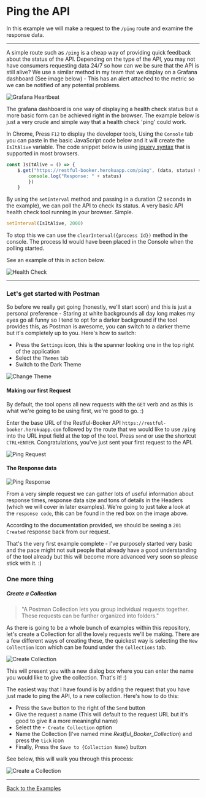 # Ping the API

In this example we will make a request to the `/ping` route and examine the response data.

---

A simple route such as `/ping` is a cheap way of providing quick feedback about the status of the API. Depending on the type of the API, you may not have consumers requesting data 24/7 so how can we be sure that the API is still alive? We use a similar method in my team that we display on a Grafana dashboard (See image below) - This has an alert attached to the metric so we can be notified of any potential problems.

![Grafana Heartbeat](https://github.com/DannyDainton/All-Things-Postman/blob/master/Public/images/01_pingTheAPI/Grafana_Heartbeat.PNG)

The grafana dashboard is one way of displaying a health check status but a more basic form can be achieved right in the browser. The example below is just a very crude and simple way that a health check 'ping' could work.

In Chrome, Press `F12` to display the developer tools, Using the `Console` tab you can paste in the basic JavaScript code below and it will create the `IsItAlive` variable. The code snippet below is using [jquery syntax](https://api.jquery.com/jQuery.get/#jQuery-get-url-data-success-dataType) that is supported in most browsers.

```javascript
const IsItAlive = () => {
    $.get("https://restful-booker.herokuapp.com/ping", (data, status) => {
        console.log("Response: " + status)
        })
    }
```

By using the `setInterval` method and passing in a duration (2 seconds in the example), we can poll the API to check its status. A very basic API health check tool running in your browser. Simple.

```javascript
setInterval(IsItAlive, 2000)
```

To stop this we can use the `clearInterval({process Id})` method in the console. The process Id would have been placed in the Console when the polling started.

See an example of this in action below.

![Health Check](https://github.com/DannyDainton/All-Things-Postman/blob/master/Public/gifs/01_pingTheAPI/Health_Check.gif)

---
### Let's get started with Postman

So before we really get going (honestly, we'll start soon) and this is just a personal preference - Staring at white backgrounds all day long makes my eyes go all funny so I tend to opt for a darker background if the tool provides this, as Postman is awesome, you can switch to a darker theme but it's completely up to you. Here's how to switch:

- Press the `Settings` icon, this is the spanner looking one in the top right of the application
- Select the `Themes` tab
- Switch to the Dark Theme

![Change Theme](https://github.com/DannyDainton/All-Things-Postman/blob/master/Public/gifs/01_pingTheAPI/Change_Theme.gif)

#### Making our first Request

By default, the tool opens all new requests with the `GET` verb and as this is what we're going to be using first, we're good to go. :)

Enter the base URL of the Restful-Booker API `https://restful-booker.herokuapp.com` followed by the route that we would like to use `/ping` into the URL input field at the top of the tool. Press `send` or use the shortcut `CTRL+ENTER`. Congratulations, you've just sent your first request to the API.

![Ping Request](https://github.com/DannyDainton/All-Things-Postman/blob/master/Public/gifs/01_pingTheAPI/Ping.gif)

#### The Response data

![Ping Response](https://github.com/DannyDainton/All-Things-Postman/blob/master/Public/images/01_pingTheAPI/Ping_Response.PNG)

From a very simple request we can gather lots of useful information about response times, response data size and tons of details in the Headers (which we will cover in later examples). We're going to just take a look at the `response code`, this can be found in the red box on the image above.

According to the documentation provided, we should be seeing a `201 Created` response back from our request.

That's the very first example complete - I've purposely started very basic and the pace might not suit people that already have a good understanding of the tool already but this will become more advanced very soon so please stick with it. :)

### One more thing
##### Create a Collection

> "A Postman Collection lets you group individual requests together. These requests can be further organized into folders."

As there is going to be a whole bunch of examples within this repository, let's create a Collection for all the lovely requests we'll be making. There are a few different ways of creating these, the quickest way is selecting the `New Collection` icon which can be found under the `Collections` tab.

![Create Collection](https://github.com/DannyDainton/All-Things-Postman/blob/master/Public/images/01_pingTheAPI/Create_Collections.PNG)

This will present you with a new dialog box where you can enter the name you would like to give the collection. That's it! :)

The easiest way that I have found is by adding the request that you have just made to ping the API, to a new collection. Here's how to do this:

* Press the `Save` button to the right of the `Send` button
* Give the request a name (This will default to the request URL but it's good to give it a more meaningful name)
* Select the `+ Create Collection` option
* Name the Collection (I've named mine _Restful_Booker_Collection_) and press the `tick` icon
* Finally, Press the `Save to {Collection Name}` button

See below, this will walk you through this process:

![Create a Collection](https://github.com/DannyDainton/All-Things-Postman/blob/master/Public/gifs/01_pingTheAPI/Restful_Booker_Collection.gif)

---
[Back to the Examples](https://github.com/DannyDainton/All-Things-Postman#example-guides)
